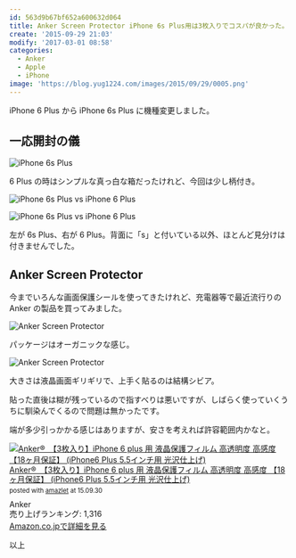 ```yaml
---
id: 563d9b67bf652a600632d064
title: Anker Screen Protector iPhone 6s Plus用は3枚入りでコスパが良かった。
create: '2015-09-29 21:03'
modify: '2017-03-01 08:58'
categories:
  - Anker
  - Apple
  - iPhone
image: 'https://blog.yug1224.com/images/2015/09/29/0005.png'
---
```


iPhone 6 Plus から iPhone 6s Plus に機種変更しました。

## 一応開封の儀

<!-- ![iPhone 6s Plus]/images/2015/09/29/0001.png -->

![iPhone 6s Plus](/images/2015/09/29/0002.png)

6 Plus の時はシンプルな真っ白な箱だったけれど、今回は少し柄付き。

![iPhone 6s Plus vs iPhone 6 Plus](/images/2015/09/29/0003.png)

![iPhone 6s Plus vs iPhone 6 Plus](/images/2015/09/29/0004.png)

左が 6s Plus、右が 6 Plus。背面に「s」と付いている以外、ほとんど見分けは付きませんでした。

<!-- more -->

## Anker Screen Protector

今までいろんな画面保護シールを使ってきたけれど、充電器等で最近流行りの Anker の製品を買ってみました。

![Anker Screen Protector](/images/2015/09/29/0005.png)

パッケージはオーガニックな感じ。

![Anker Screen Protector](/images/2015/09/29/0006.png)

大きさは液晶画面ギリギリで、上手く貼るのは結構シビア。

貼った直後は糊が残っているので指すべりは悪いですが、しばらく使っていくうちに馴染んでくるので問題は無かったです。

端が多少引っかかる感じはありますが、安さを考えれば許容範囲内かなと。

<div class="amazlet-box" style="margin-bottom:0px;"><div class="amazlet-image" style="float:left;margin:0px 12px 1px 0px;"><a href="http://www.amazon.co.jp/exec/obidos/ASIN/B00NZVONU4/yug1224-22/ref=nosim/" name="amazletlink" target="_blank"><img src="http://ecx.images-amazon.com/images/I/41lc38PymyL._SL160_.jpg" alt="Anker®　【3枚入り】iPhone 6 plus 用 液晶保護フィルム 高透明度 高感度 【18ヶ月保証】 (iPhone6 Plus 5.5インチ用 光沢仕上げ)" style="border: none;" /></a></div><div class="amazlet-info" style="line-height:120%; margin-bottom: 10px"><div class="amazlet-name" style="margin-bottom:10px;line-height:120%"><a href="http://www.amazon.co.jp/exec/obidos/ASIN/B00NZVONU4/yug1224-22/ref=nosim/" name="amazletlink" target="_blank">Anker®　【3枚入り】iPhone 6 plus 用 液晶保護フィルム 高透明度 高感度 【18ヶ月保証】 (iPhone6 Plus 5.5インチ用 光沢仕上げ)</a><div class="amazlet-powered-date" style="font-size:80%;margin-top:5px;line-height:120%">posted with <a href="http://www.amazlet.com/" title="amazlet" target="_blank">amazlet</a> at 15.09.30</div></div><div class="amazlet-detail">Anker <br />売り上げランキング: 1,316<br /></div><div class="amazlet-sub-info" style="float: left;"><div class="amazlet-link" style="margin-top: 5px"><a href="http://www.amazon.co.jp/exec/obidos/ASIN/B00NZVONU4/yug1224-22/ref=nosim/" name="amazletlink" target="_blank">Amazon.co.jpで詳細を見る</a></div></div></div><div class="amazlet-footer" style="clear: left"></div></div>

以上
